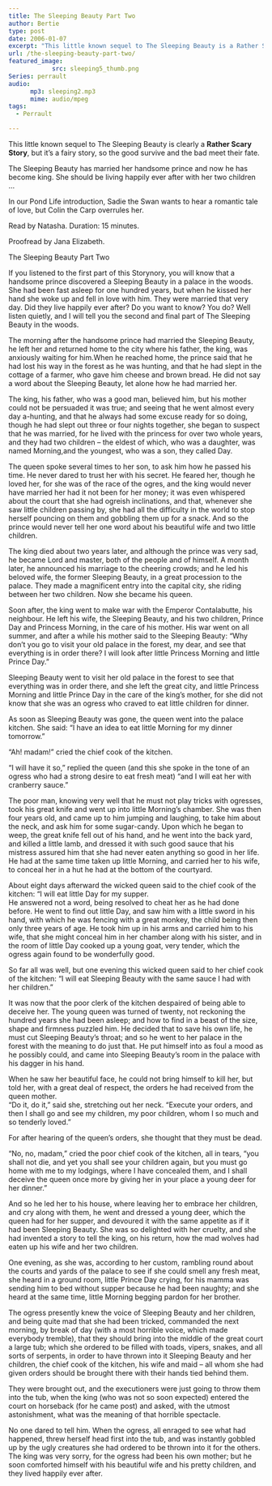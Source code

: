 ```yaml
---
title: The Sleeping Beauty Part Two
author: Bertie
type: post
date: 2006-01-07
excerpt: "This little known sequel to The Sleeping Beauty is a Rather Scary Story, but it's a fairy tale, so  good wins.  Mp3 for children."
url: /the-sleeping-beauty-part-two/
featured_image: 
            src: sleeping5_thumb.png
Series: perrault
audio:
      mp3: sleeping2.mp3
      mime: audio/mpeg
tags:
  - Perrault

---
```


This little known sequel to The Sleeping Beauty is clearly a **Rather Scary Story**, but it’s a fairy story, so the good survive and the bad meet their fate.

The Sleeping Beauty has married her handsome prince and now he has become king. She should be living happily ever after with her two children …

In our Pond Life introduction, Sadie the Swan wants to hear a romantic tale of love, but Colin the Carp overrules her.

Read by Natasha. Duration: 15 minutes.

Proofread by Jana Elizabeth.

The Sleeping Beauty Part Two 

If you listened to the first part of this Storynory, you will know that a handsome prince discovered a Sleeping Beauty in a palace in the woods. She had been fast asleep for one hundred years, but when he kissed her hand she woke up and fell in love with him. They were married that very day. Did they live happily ever after? Do you want to know? You do? Well listen quietly, and I will tell you the second and final part of The Sleeping Beauty in the woods.

The morning after the handsome prince had married the Sleeping Beauty, he left her and returned home to the city where his father, the king, was anxiously waiting for him.When he reached home, the prince said that he had lost his way in the forest as he was hunting, and that he had slept in the cottage of a farmer, who gave him cheese and brown bread. He did not say a word about the Sleeping Beauty, let alone how he had married her.

The king, his father, who was a good man, believed him, but his mother could not be persuaded it was true; and seeing that he went almost every day a-hunting, and that he always had some excuse ready for so doing, though he had slept out three or four nights together, she began to suspect that he was married, for he lived with the princess for over two whole years, and they had two children – the eldest of which, who was a daughter, was named Morning,and the youngest, who was a son, they called Day.

The queen spoke several times to her son, to ask him how he passed his time. He never dared to trust her with his secret. He feared her, though he loved her, for she was of the race of the ogres, and the king would never have married her had it not been for her money; it was even whispered about the court that she had ogreish inclinations, and that, whenever she saw little children passing by, she had all the difficulty in the world to stop herself pouncing on them and gobbling them up for a snack. And so the prince would never tell her one word about his beautiful wife and two little children. 

The king died about two years later, and although the prince was very sad, he became Lord and master, both of the people and of himself. A month later, he announced his marriage to the cheering crowds; and he led his beloved wife, the former Sleeping Beauty, in a great procession to the palace. They made a magnificent entry into the capital city, she riding between her two children. Now she became his queen. 

Soon after, the king went to make war with the Emperor Contalabutte, his neighbour. He left his wife, the Sleeping Beauty, and his two children, Prince Day and Princess Morning, in the care of his mother. His war went on all summer, and after a while his mother said to the Sleeping Beauty: “Why don’t you go to visit your old palace in the forest, my dear, and see that everything is in order there? I will look after little Princess Morning and little Prince Day.” 

Sleeping Beauty went to visit her old palace in the forest to see that everything was in order there, and she left the great city, and little Princess Morning and little Prince Day in the care of the king’s mother, for she did not know that she was an ogress who craved to eat little children for dinner.

As soon as Sleeping Beauty was gone, the queen went into the palace kitchen. She said: “I have an idea to eat little Morning for my dinner tomorrow.”

“Ah! madam!” cried the chief cook of the kitchen. 

“I will have it so,” replied the queen (and this she spoke in the tone of an ogress who had a strong desire to eat fresh meat) “and I will eat her with cranberry sauce.” 

The poor man, knowing very well that he must not play tricks with ogresses, took his great knife and went up into little Morning’s chamber. She was then four years old, and came up to him jumping and laughing, to take him about the neck, and ask him for some sugar-candy. Upon which he began to weep, the great knife fell out of his hand, and he went into the back yard, and killed a little lamb, and dressed it with such good sauce that his mistress assured him that she had never eaten anything so good in her life. He had at the same time taken up little Morning, and carried her to his wife, to conceal her in a hut he had at the bottom of the courtyard. 

About eight days afterward the wicked queen said to the chief cook of the kitchen: “I will eat little Day for my supper.   
He answered not a word, being resolved to cheat her as he had done before. He went to find out little Day, and saw him with a little sword in his hand, with which he was fencing with a great monkey, the child being then only three years of age. He took him up in his arms and carried him to his wife, that she might conceal him in her chamber along with his sister, and in the room of little Day cooked up a young goat, very tender, which the ogress again found to be wonderfully good. 

So far all was well, but one evening this wicked queen said to her chief cook of the kitchen:&nbsp;“I will eat Sleeping Beauty with the same sauce I had with her children.” 

It was now that the poor clerk of the kitchen despaired of being able to deceive her. The young queen was turned of twenty, not reckoning the hundred years she had been asleep; and how to find in a beast of the size, shape and firmness puzzled him. He decided that to save his own life, he must cut Sleeping Beauty’s throat; and so he went to her palace in the forest with the meaning to do just that. He put himself into as foul a mood as he possibly could, and came into Sleeping Beauty’s room in the palace with his dagger in his hand. 

When he saw her beautiful face, he could not bring himself to kill her, but told her, with a great deal of respect, the orders he had received from the queen mother.   
“Do it, do it,” said she, stretching out her neck. “Execute your orders, and then I shall go and see my children, my poor children, whom I so much and so tenderly loved.” 

For after hearing of the queen’s orders, she thought that they must be dead. 

“No, no, madam,” cried the poor chief cook of the kitchen, all in tears, “you shall not die, and yet you shall see your children again, but you must go home with me to my lodgings, where I have concealed them, and I shall deceive the queen once more by giving her in your place a young deer for her dinner.” 

And so he led her to his house, where leaving her to embrace her children, and cry along with them, he went and dressed a young deer, which the queen had for her supper, and devoured it with the same appetite as if it had been Sleeping Beauty. She was so delighted with her cruelty, and she had invented a story to tell the king, on his return, how the mad wolves had eaten up his wife and her two children. 

One evening, as she was, according to her custom, rambling round about the courts and yards of the palace to see if she could smell any fresh meat, she heard in a ground room, little Prince Day crying, for his mamma was sending him to bed without supper because he had been naughty; and she heard at the same time, little Morning begging pardon for her brother. 

The ogress presently knew the voice of Sleeping Beauty and her children, and being quite mad that she had been tricked, commanded the next morning, by break of day (with a most horrible voice, which made everybody tremble), that they should bring into the middle of the great court a large tub; which she ordered to be filled with toads, vipers, snakes, and all sorts of serpents, in order to have thrown into it Sleeping Beauty and her children, the chief cook of the kitchen, his wife and maid – all whom she had given orders should be brought there with their hands tied behind them. 

They were brought out, and the executioners were just going to throw them into the tub, when the king (who was not so soon expected) entered the court on horseback (for he came post) and asked, with the utmost astonishment, what was the meaning of that horrible spectacle.

No one dared to tell him. When the ogress, all enraged to see what had happened, threw herself head first into the tub, and was instantly gobbled up by the ugly creatures she had ordered to be thrown into it for the others. The king was very sorry, for the ogress had been his own mother; but he soon comforted himself with his beautiful wife and his pretty children, and they lived happily ever after.

 [1]: http://traffic.libsyn.com/blogrelations/sleeping2.mp3